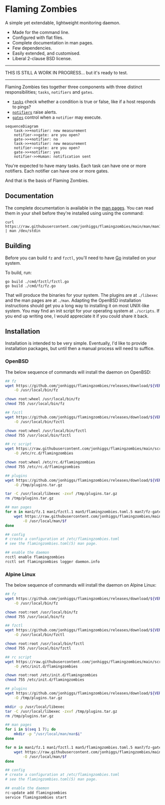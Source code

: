 # Flaming Zombies

A simple yet extendable, lightweight monitoring daemon.

* Made for the command line.
* Configured with flat files.
* Complete documentation in man pages.
* Few dependencies.
* Easily extended, and customised.
* Liberal 2-clause BSD license.

---

THIS IS STILL A WORK IN PROGRESS... but it's ready to test.

---

Flaming Zombies ties together three components with three distinct responsibilities; `tasks`, `notifiers` and `gates`.

* [`tasks`](libexec/task) check whether a condition is true or false, like if a host responds to pings?
* [`notifiers`](libexec/notifier) raise alerts.
* [`gates`](libexec/gate) control when a `notifier` may execute.

```mermaid
sequenceDiagram
    task->>+notifier: new measurement
    notifier->>gate: are you open?
    gate->>+notifier: no
    task->>+notifier: new measurement
    notifier->>gate: are you open?
    gate->>+notifier: yes
    notifier->>Human: notification sent
```

You're expected to have many tasks. Each task can have one or more notifiers. Each notifier can have one or more gates.

And that is the basis of Flaming Zombies.

## Documentation

The complete documentation is available in the [man pages](./man). You can read them in your shell before they're installed using using the command:

```
curl https://raw.githubusercontent.com/jonhiggs/flamingzombies/main/man/man1/fz.1 | man /dev/stdin
```

## Building

Before you can build `fz` and `fzctl`, you'll need to have [Go](https://go.dev/doc/install) installed on your system.

To build, run:

```
go build ./cmd/fzctl/fzctl.go
go build ./cmd/fz/fz.go
```

That will produce the binaries for your system. The plugins are at `./libexec` and the man pages are at `./man`. Adapting the OpenBSD installation instructions should get you a long way to installing it on most UNIX-like system. You may find an init script for your operating system at `./scripts`. If you end up writing one, I would appreciate it if you could share it back.


## Installation

Installation is intended to be very simple. Eventually, I'd like to provide installation packages, but until then a manual process will need to suffice.

### OpenBSD

The below sequence of commands will install the daemon on OpenBSD:

```sh
## fz
wget https://github.com/jonhiggs/flamingzombies/releases/download/${VERSION}/fz_openbsd_${ARCH} \
    -O /usr/local/bin/fz

chown root:wheel /usr/local/bin/fz
chmod 755 /usr/local/bin/fz

## fzctl
wget https://github.com/jonhiggs/flamingzombies/releases/download/${VERSION}/fzctl_openbsd_${ARCH} \
    -O /usr/local/bin/fzctl

chown root:wheel /usr/local/bin/fzctl
chmod 755 /usr/local/bin/fzctl

## rc script
wget https://raw.githubusercontent.com/jonhiggs/flamingzombies/main/scripts/openbsd_rc \
    -O /etc/rc.d/flamingzombies

chown root:wheel /etc/rc.d/flamingzombies
chmod 755 /etc/rc.d/flamingzombies

## plugins
wget https://github.com/jonhiggs/flamingzombies/releases/download/${VERSION}/plugins.tar.gz \
    -O /tmp/plugins.tar.gz

tar -C /usr/local/libexec -zxvf /tmp/plugins.tar.gz
rm /tmp/plugins.tar.gz

## man pages
for m in man1/fz.1 man1/fzctl.1 man5/flamingzombies.toml.5 man7/fz-gates.7 man7/fz-notifiers.7 man7/fz-tasks.7; do
    wget https://raw.githubusercontent.com/jonhiggs/flamingzombies/main/man/$f \
        -O /usr/local/man/$f
done

## config
# create a configuration at /etc/flamingzombies.toml
# see the flamingzombies.toml(5) man page.

## enable the daemon
rcctl enable flamingzombies
rcctl set flamingzombies logger daemon.info
```

### Alpine Linux

The below sequence of commands will install the daemon on Alpine Linux:

```sh
## fz
wget https://github.com/jonhiggs/flamingzombies/releases/download/${VERSION}/fz_linux_${ARCH} \
    -O /usr/local/bin/fz

chown root:root /usr/local/bin/fz
chmod 755 /usr/local/bin/fz

## fzctl
wget https://github.com/jonhiggs/flamingzombies/releases/download/${VERSION}/fzctl_linux_${ARCH} \
    -O /usr/local/bin/fzctl

chown root:root /usr/local/bin/fzctl
chmod 755 /usr/local/bin/fzctl

## rc script
wget https://raw.githubusercontent.com/jonhiggs/flamingzombies/main/scripts/openrc \
    -O /etc/init.d/flamingzombies

chown root:root /etc/init.d/flamingzombies
chmod 755 /etc/init.d/flamingzombies

## plugins
wget https://github.com/jonhiggs/flamingzombies/releases/download/${VERSION}/plugins.tar.gz \
    -O /tmp/plugins.tar.gz

mkdir -p /usr/local/libexec
tar -C /usr/local/libexec -zxvf /tmp/plugins.tar.gz
rm /tmp/plugins.tar.gz

## man pages
for i in $(seq 1 7); do
    mkdir -p "/usr/local/man/man$i"
done

for m in man1/fz.1 man1/fzctl.1 man5/flamingzombies.toml.5 man7/fz-gates.7 man7/fz-notifiers.7 man7/fz-tasks.7; do
    wget https://raw.githubusercontent.com/jonhiggs/flamingzombies/main/man/$f \
        -O /usr/local/man/$f
done

## config
# create a configuration at /etc/flamingzombies.toml
# see the flamingzombies.toml(5) man page.

## enable the daemon
rc-update add flamingzombies
service flamingzombies start
```
